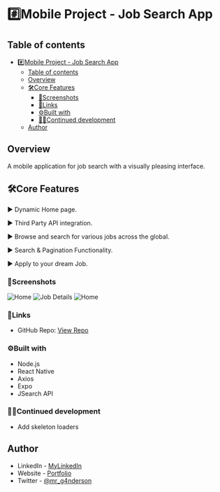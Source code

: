 # #️⃣Mobile Project - Job Search App

## Table of contents

- [#️⃣Mobile Project - Job Search App](#️⃣mobile-project---job-search-app)
  - [Table of contents](#table-of-contents)
  - [Overview](#overview)
  - [🛠️Core Features](#️core-features)
    - [📸Screenshots](#screenshots)
    - [🔗Links](#links)
    - [⚙️Built with](#️built-with)
    - [👨‍💻Continued development](#continued-development)
  - [Author](#author)

## Overview

A mobile application for job search with a visually pleasing interface.

## 🛠️Core Features

▶️ Dynamic Home page.

▶️ Third Party API integration.

▶️ Browse and search for various jobs across the global.

▶️ Search & Pagination Functionality.

▶️ Apply to your dream Job.

### 📸Screenshots

![Home](./screenshots/home.jpg)
![Job Details](./screenshots/search.png)
![Home](./screenshots/jobdetails.png)

### 🔗Links

- GitHub Repo: [View Repo](https://github.com/Gandah/jobs-mobile-app.git)

### ⚙️Built with

- Node.js
- React Native
- Axios
- Expo
- JSearch API

### 👨‍💻Continued development

- Add skeleton loaders

## Author

- LinkedIn - [MyLinkedIn](https://www.linkedin.com/in/gandahkelvin)
- Website - [Portfolio](https://gandah-porfolio.vercel.app/)
- Twitter - [@mr_g4nderson](https://twitter.com/mr_g4nderson?t=A5NobjZab2sVEdh3Zq9s0A&s=09)
